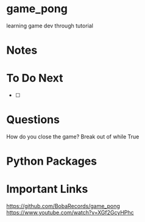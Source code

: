 # game_pong
learning game dev through tutorial

# Notes

# To Do Next 
- [ ]

# Questions
How do you close the game? Break out of while True


# Python Packages


# Important Links
https://github.com/BobaRecords/game_pong
https://www.youtube.com/watch?v=XGf2GcyHPhc
